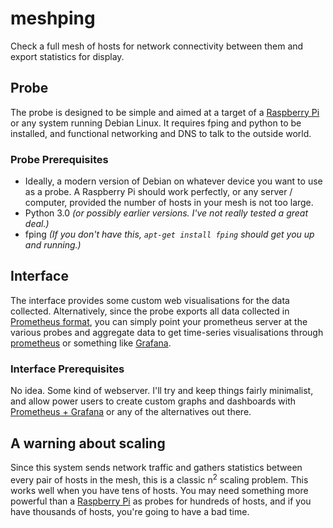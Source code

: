 # meshping
Check a full mesh of hosts for network connectivity between them and export statistics for display.

## Probe
The probe is designed to be simple and aimed at a target of a [Raspberry Pi](https://www.raspberrypi.org/) or any system running Debian Linux.
It requires fping and python to be installed, and functional networking and DNS to talk to the outside world.

### Probe Prerequisites
* Ideally, a modern version of Debian on whatever device you want to use as a probe. A Raspberry Pi should work perfectly, or any server / computer, provided the number of hosts in your mesh is not too large.
* Python 3.0 *(or possibly earlier versions. I've not really tested a great deal.)*
* fping  *(If you don't have this, `apt-get install fping` should get you up and running.)*

## Interface
The interface provides some custom web visualisations for the data collected.
Alternatively, since the probe exports all data collected in [Prometheus format](https://prometheus.io/docs/instrumenting/exposition_formats/), you can simply point your prometheus server at the various probes and aggregate data to get time-series visualisations through [prometheus](https://prometheus.io/) or something like [Grafana](https://grafana.com/).

### Interface Prerequisites
No idea. Some kind of webserver. I'll try and keep things fairly minimalist, and allow power users to create custom graphs and dashboards with [Prometheus + Grafana](http://docs.grafana.org/features/datasources/prometheus/) or any of the alternatives out there.

## A warning about scaling
Since this system sends network traffic and gathers statistics between every pair of hosts in the mesh, this is a classic n<sup>2</sup> scaling problem. This works well when you have tens of hosts. You may need something more powerful than a [Raspberry Pi](https://www.raspberrypi.org/) as probes for hundreds of hosts, and if you have thousands of hosts, you're going to have a bad time.
